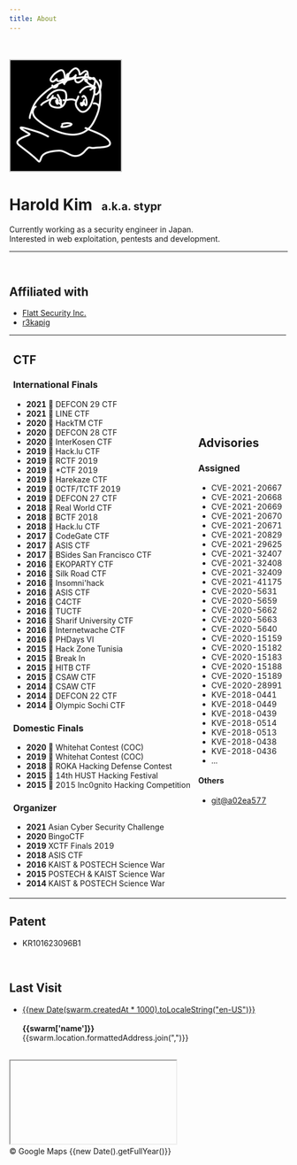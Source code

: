 ```yaml
---
title: About
---
```


<br>
<br>
<img src=../assets/profile/stypr.png width=200 style="border-radius: 0.1em; border: 2px solid #ccc;">

# Harold Kim <small style="font-size:70%; margin-left: 10px;">a.k.a. stypr</small>

Currently working as a security engineer in Japan.<br>
Interested in web exploitation, pentests and development.

---

<br>

## <i class="fa-solid fa-face-grin-beam"></i> Affiliated with

* <i class="fa-solid fa-briefcase"></i> [Flatt Security Inc.](https://flatt.tech)
* <i class="fa-regular fa-flag"></i> [r3kapig](https://r3kapig.com)

<table class="partition">
<tr>
<td>

## <i class="fa-solid fa-flag"></i> CTF

### International Finals

* <b>2021</b> &#129306; DEFCON 29 CTF
* <b>2021</b> &#129352; LINE CTF
* <b>2020</b> &#129353; HackTM CTF
* <b>2020</b> &#129306; DEFCON 28 CTF
* <b>2020</b> &#129351; InterKosen CTF
* <b>2019</b> &#129351; Hack&#46;lu CTF
* <b>2019</b> &#129351; RCTF 2019
* <b>2019</b> &#129351; *CTF 2019
* <b>2019</b> &#129351; Harekaze CTF
* <b>2019</b> &#129351; 0CTF/TCTF 2019
* <b>2019</b> &#129306; DEFCON 27 CTF
* <b>2018</b> &#129306; Real World CTF
* <b>2018</b> &#129351; BCTF 2018
* <b>2018</b> &#129353; Hack&#46;lu CTF
* <b>2017</b> &#129306; CodeGate CTF
* <b>2017</b> &#129351; ASIS CTF
* <b>2017</b> &#129351; BSides San Francisco CTF
* <b>2016</b> &#129352; EKOPARTY CTF
* <b>2016</b> &#129352; Silk Road CTF
* <b>2016</b> &#129352; Insomni'hack
* <b>2016</b> &#129351; ASIS CTF
* <b>2016</b> &#129351; C4CTF
* <b>2016</b> &#129351; TUCTF
* <b>2016</b> &#129351; Sharif University CTF
* <b>2016</b> &#129352; Internetwache CTF
* <b>2016</b> &#129306; PHDays VI
* <b>2015</b> &#129351; Hack Zone Tunisia
* <b>2015</b> &#129351; Break In
* <b>2015</b> &#129352; HITB CTF
* <b>2015</b> &#129306; CSAW CTF
* <b>2014</b> &#129306; CSAW CTF
* <b>2014</b> &#129306; DEFCON 22 CTF
* <b>2014</b> &#129352; Olympic Sochi CTF

### Domestic Finals

* <b>2020</b> &#129352; Whitehat Contest (COC)
* <b>2019</b> &#129351; Whitehat Contest (COC)
* <b>2018</b> &#129351; ROKA Hacking Defense Contest
* <b>2015</b> &#129351; 14th HUST Hacking Festival
* <b>2015</b> &#129351; 2015 Inc0gnito Hacking Competition

### Organizer

* <b>2021</b> Asian Cyber Security Challenge
* <b>2020</b> BingoCTF
* <b>2019</b> XCTF Finals 2019
* <b>2018</b> ASIS CTF
* <b>2016</b> KAIST & POSTECH Science War
* <b>2015</b> POSTECH & KAIST Science War
* <b>2014</b> KAIST & POSTECH Science War

</td>
<td>

## <i class="fa-solid fa-bug"></i> Advisories

### Assigned

* CVE-2021-20667
* CVE-2021-20668
* CVE-2021-20669
* CVE-2021-20670
* CVE-2021-20671
* CVE-2021-20829
* CVE-2021-29625
* CVE-2021-32407
* CVE-2021-32408
* CVE-2021-32409
* CVE-2021-41175
* CVE-2020-5631
* CVE-2020-5659
* CVE-2020-5662
* CVE-2020-5663
* CVE-2020-5640
* CVE-2020-15159
* CVE-2020-15182
* CVE-2020-15183
* CVE-2020-15188
* CVE-2020-15189
* CVE-2020-28991
* KVE-2018-0441
* KVE-2018-0449
* KVE-2018-0439
* KVE-2018-0514
* KVE-2018-0513
* KVE-2018-0438
* KVE-2018-0436
* ...

#### Others

* [git@a02ea577](https://github.com/git/git/commit/a02ea577174ab8ed18f847cf1693f213e0b9c473)

</td>

</tr>
</table>

## <i class="fa-solid fa-newspaper"></i> Patent

* KR101623096B1

<br>

<div v-if="!swarm_error">

## <i class="fa-solid fa-location-pin"></i> Last Visit

* <u>{{new Date(swarm.createdAt * 1000).toLocaleString("en-US")}}</u><br><br>
<b>{{swarm['name']}}</b><br>
<span>{{swarm.location.formattedAddress.join(",")}}</span>

<br>

<div class="map-container">
    <iframe
      :src="`https://maps.google.com/maps?q=${this.swarm.location.lat},${this.swarm.location.lng}&amp;hl=jp;z=14&amp;output=embed&amp;zoom=16`"
    >
    </iframe>
    <div class="map-license">&copy; Google Maps {{new Date().getFullYear()}}</div>
</div>

</div>

<script type="module">
import { useData } from 'vitepress'

export default {
  data() {
    return {
      data: useData(),
      swarm: {'location': {}},
      swarm_error: true
    };
  },
  mounted() {
    // Dynamically load APIs
    // Return stored swarm on error
    fetch(`${this.data.theme.apiServer}/swarm`)
    .then((response) => response.json())
    .then((response) => {
      this.updateSwarm(response)
    })
    .catch((error) => {
      console.log(error)
    });
  },
  methods: {
    updateSwarm(response) {
      // Parse swarm
      this.swarm = response.checkins.items[0].venue
      this.swarm.createdAt = response.checkins.items[0].createdAt
      this.swarm_error = false
    },
  }
};
</script>

